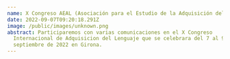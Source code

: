 ```yaml
---
name: X Congreso AEAL (Asociación para el Estudio de la Adquisición del Lenguaje)
date: 2022-09-07T09:20:18.291Z
image: /public/images/unknown.png
abstract: Participaremos con varias comunicaciones en el X Congreso
  Internacional de Adquisicion del Lenguaje que se celebrara del 7 al 9 de
  septiembre de 2022 en Girona.
---
```

